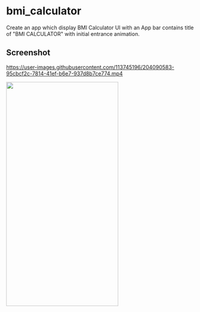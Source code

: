 # bmi_calculator

 Create an app which display BMI Calculator UI with an App bar contains title of "BMI CALCULATOR" with initial entrance animation.

## Screenshot


https://user-images.githubusercontent.com/113745196/204090583-95cbcf2c-7814-41ef-b6e7-937d8b7ce774.mp4

 <img width="300" height="600" src="https://user-images.githubusercontent.com/113745196/204090577-2dd68594-4f75-4acc-ad62-524c48ac0fb1.jpg">




